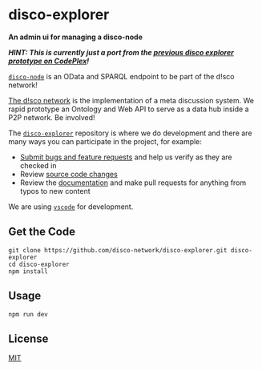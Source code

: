 # disco-explorer
**An admin ui for managing a disco-node**

***HINT: This is currently just a port from the [previous disco explorer prototype on CodePlex](https://disco.codeplex.com/SourceControl/latest#Implementation/Trunc/Disco.Prototype/Disco.Web.Client/)!*** 

[`disco-node`](https://github.com/disco-network/disco-node) is an OData and SPARQL endpoint to be part of the d!sco network!

[The d!sco network](https://disco-network.org) is the implementation of a meta discussion system. We rapid prototype an Ontology and Web API to serve as a data hub inside a P2P network. Be involved!

The [`disco-explorer`](https://github.com/disco-network/disco-explorer) repository is where we do development and there are many ways you can participate in the project, for example:

* [Submit bugs and feature requests](https://github.com/disco-network/disco-explorer/issues) and help us verify as they are checked in
* Review [source code changes](https://github.com/disco-network/disco-explorer/pulls)
* Review the [documentation](https://github.com/disco-network/disco-explorer-docs) and make pull requests for anything from typos to new content

We are using [`vscode`](https://code.visualstudio.com/) for development.

## Get the Code

```shell
git clone https://github.com/disco-network/disco-explorer.git disco-explorer
cd disco-explorer
npm install
```

## Usage

```shell
npm run dev
```

## License

[MIT](https://github.com/disco-network/disco-explorer/blob/master/LICENSE)
